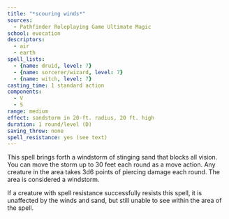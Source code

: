```yaml
---
title: "*scouring winds*"
sources:
  - Pathfinder Roleplaying Game Ultimate Magic
school: evocation
descriptors:
  - air
  - earth
spell_lists:
  - {name: druid, level: 7}
  - {name: sorcerer/wizard, level: 7}
  - {name: witch, level: 7}
casting_time: 1 standard action
components:
  - V
  - S
range: medium
effect: sandstorm in 20-ft. radius, 20 ft. high
duration: 1 round/level (D)
saving_throw: none
spell_resistance: yes (see text)
---
```


This spell brings forth a windstorm of stinging sand that blocks all vision. You can move the storm up to 30 feet each round as a move action. Any creature in the area takes 3d6 points of piercing damage each round. The area is considered a windstorm.

If a creature with spell resistance successfully resists this spell, it is unaffected by the winds and sand, but still unable to see within the area of the spell.

